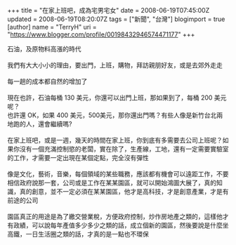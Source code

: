+++
title = "在家上班吧，成為宅男宅女"
date = 2008-06-19T07:45:00Z
updated = 2008-06-19T08:20:07Z
tags = ["新聞", "台灣"]
blogimport = true 
[author]
	name = "TerryH"
	uri = "https://www.blogger.com/profile/00198432946574471177"
+++

石油，及原物料高漲的時代<br /><br />我們有大大小小的理由，要出門，上班，購物，拜訪親朋好友，或是去郊外走走<br /><br />每一趟的成本都自然的增加了<br /><br />現在也許，石油每桶 130 美元，你還可以出門上班，那如果到了，每桶 200 美元呢？<br />也許還 OK，如果 400 美元，500美元，那你還出門嗎？有些人像是新竹台北兩地跑的人，還會繼續嗎?<br /><br />在家上班吧，或是一週，幾天的時間在家上班，你到底有多需要去公司上班呢？如果你沒有一個充滿控制慾的老闆，實在除了，生產線，工地，還有一定需要實驗室的工作，才需要一定出現在某個定點，完全沒有彈性<br /><br />像是文化，藝術，音樂，每個領域的某些職務，應該都有機會可以遠距工作，不要相信政府說那一套，公司或是工作在某某園區，就可以開始鴻圖大展了，真的知識，真的創意，並不一定必須在某某園區，他才是高科技，才是創意產業，才是有前途的公司<br /><br />園區真正的用途是為了繳交營業稅，方便政府控制，炒作房地產之類的，這樣他才有政績，可以說每年產值多少多少之類的話，成立個新的園區，然後要說是什麼坐高鐵，一日生活圈之類的話，才真的是一點也不環保
